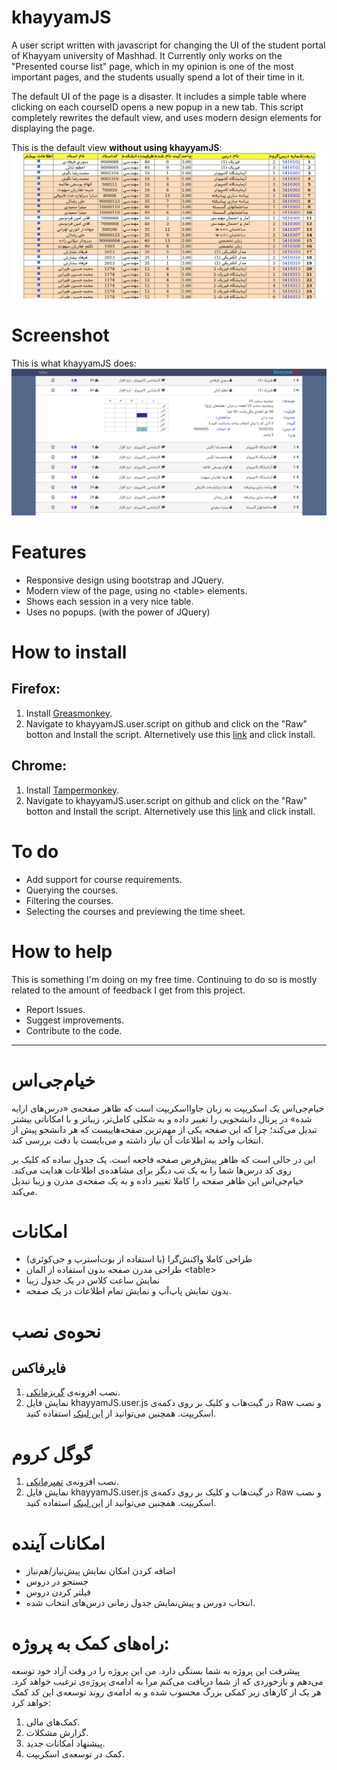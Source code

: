 # khayyamJS
A user script written with javascript for changing the UI of the student portal of Khayyam university of Mashhad. It Currently only works on the "Presented course list"  page, which in my opinion is one of the most important pages, and the students usually spend a lot of their time in it.

The default UI of the page is a disaster. It includes a simple table where clicking on each courseID opens a new popup in a new tab. This script completely rewrites the default view, and uses modern design elements for displaying the page.

This is the default view **without using khayyamJS**:
![Screenshot whithout using khayyamJS](screenshots/screenshot-NOTkhayyamJS.png?raw=true)
# Screenshot
This is what khayyamJS does:
![Screenshot using khayyamJS](screenshots/screenshot-khayyamJS.png?raw=true)

# Features
* Responsive design using bootstrap and JQuery.
* Modern view of the page, using no \<table\> elements.
* Shows each session in a very nice table.
* Uses no popups. (with the power of JQuery)

# How to install
## Firefox:
1. Install [Greasmonkey](https://addons.mozilla.org/en-us/firefox/addon/greasemonkey/).
2. Navigate to khayyamJS.user.script on github and click on the "Raw" botton and Install the script. Alternetively use this [link](khayyamJS.user.js?raw=true) and click install.

## Chrome:
1. Install [Tampermonkey](https://chrome.google.com/webstore/detail/tampermonkey/dhdgffkkebhmkfjojejmpbldmpobfkfo).
2. Navigate to khayyamJS.user.script on github and click on the "Raw" botton and Install the script. Alternetively use this [link](khayyamJS.user.js?raw=true) and click install.

# To do
* Add support for course requirements.
* Querying the courses.
* Filtering the courses.
* Selecting the courses and previewing the time sheet.

# How to help
This is something I'm doing on my free time. Continuing to do so is mostly related to the amount of feedback I get from this project.
* Report Issues.
* Suggest improvements.
* Contribute to the code.

----
# خیام‌جی‌اس
خیام‌جی‌اس یک اسکریپت به زبان جاوااسکریپت است که ظاهر صفحه‌ی «درس‌های ارایه شده» در پرتال دانشجویی را تغییر داده و به شکلی کامل‌تر، زیباتر و با امکاناتی بیشتر تبدیل می‌کند؛ چرا که این صفحه یکی از مهم‌ترین صفحه‌هاییست که هر دانشجو پیش از انتخاب واحد به اطلاعات آن نیاز داشته و می‌بایست با دقت بررسی کند.

این در حالی است که ظاهر پیش‌فرض صفحه فاجعه است. یک جدول ساده که کلیک بر روی کد درس‌ها شما را به یک تب دیگر برای مشاهده‌ی اطلاعات هدایت می‌کند. خیام‌جی‌اس این ظاهر صفحه را کاملا تغییر داده و به یک صفحه‌ی مدرن و زیبا تبدیل می‌کند.

# امکانات
* طراحی کاملا واکنش‌گرا (با استفاده از بوت‌استرپ و جی‌کوئری)
* طراحی مدرن صفحه بدون استفاده از المان \<table\>
* نمایش ساعت کلاس در یک جدول زیبا
* بدون نمایش پاپ‌آپ و نمایش تمام اطلاعات در یک صفحه.

# نحوه‌ی نصب
## فایرفاکس
1. نصب افزونه‌‌ی [گریزمانکی](https://addons.mozilla.org/en-us/firefox/addon/greasemonkey/).
2. نمایش فایل khayyamJS.user.js در گیت‌هاب و کلیک بر روی دکمه‌ی Raw و نصب اسکریپت. همچنین می‌توانید از [این لینک](khayyamJS.user.js?raw=true) استفاده کنید.

# گوگل کروم
1. نصب افزونه‌ی [تمپرمانکی](https://chrome.google.com/webstore/detail/tampermonkey/dhdgffkkebhmkfjojejmpbldmpobfkfo).
2. نمایش فایل khayyamJS.user.js در گیت‌هاب و کلیک بر روی دکمه‌ی Raw و نصب اسکریپت. همچنین می‌توانید از [این لینک](khayyamJS.user.js?raw=true) استفاده کنید.

# امکانات آینده
* اضافه کردن امکان نمایش پیش‌نیاز/هم‌نیاز
* جستجو در دروس
* فیلتر کردن دروس
* انتخاب دورس و پیش‌نمایش جدول زمانی درس‌های انتخاب شده.

# راه‌های کمک به پروژه:
پیشرفت این پروژه به شما بستگی دارد. من این پروژه را در وقت آزاد خود توسعه می‌دهم و بازخوردی که از شما دریافت می‌کنم مرا به ادامه‌ی پروژه‌ی ترغیب خواهد کرد.
هر یک از کارهای زیر کمکی بزرگ محسوب شده و به ادامه‌ی روند توسعه‌ی این کد کمک خواهد کرد:

1. کمک‌های مالی.
2. گزارش مشکلات.
3. پیشنهاد امکانات جدید.
4. کمک در توسعه‌ی اسکریپت.
